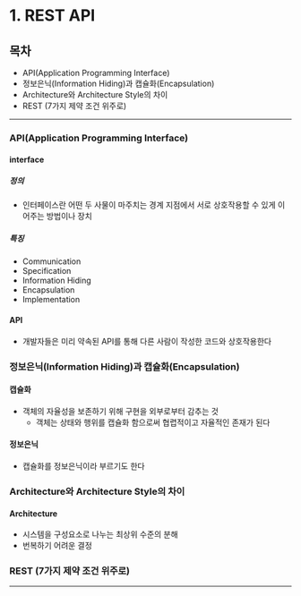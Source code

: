 # 1. REST API

## 목차

- API(Application Programming Interface)
- 정보은닉(Information Hiding)과 캡슐화(Encapsulation)
- Architecture와 Architecture Style의 차이
- REST (7가지 제약 조건 위주로)

---

### API(Application Programming Interface)

#### interface

##### 정의

- 인터페이스란 어떤 두 사물이 마주치는 경계 지점에서 서로 상호작용할 수 있게 이어주는 방법이나 장치

##### 특징

- Communication
- Specification
- Information Hiding
- Encapsulation
- Implementation

#### API

- 개발자들은 미리 약속된 API를 통해 다른 사람이 작성한 코드와 상호작용한다

### 정보은닉(Information Hiding)과 캡슐화(Encapsulation)

#### 캡슐화

- 객체의 자율성을 보존하기 위해 구현을 외부로부터 감추는 것
  - 객체는 상태와 행위를 캡슐화 함으로써 협렵적이고 자율적인 존재가 된다

#### 정보은닉

- 캡슐화를 정보은닉이라 부르기도 한다

### Architecture와 Architecture Style의 차이

#### Architecture

- 시스템을 구성요소로 나누는 최상위 수준의 분해
- 번복하기 어려운 결정

### REST (7가지 제약 조건 위주로)

---
